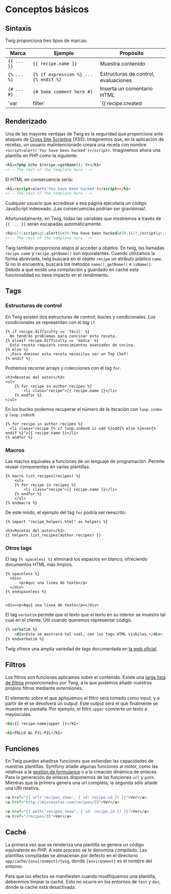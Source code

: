 # Conceptos básicos

## Sintaxis

Twig proporciona tres tipos de marcas:

| Marca     | Ejemplo                                  | Propósito                            |
|-----------|------------------------------------------|--------------------------------------|
| `{{ ... }}` | `{{ recipe.name }}`                        | Muestra contenido                    |
| `{% ... %}` | `{% if expression %} ... {% endif %}`      | Estructuras de control, evaluaciones |
| `{# ... #}` | `{# Some comment here #}`                  | Inserta un comentario HTML           |
| `var|filter` | `{{ recipe.created|date }}`      | Aplica un filtro a la variable       |


## Renderizado

Una de las mayores ventajas de Twig es la seguridad que proporciona ante ataques de [Cross Site Scripting](http://en.wikipedia.org/wiki/Cross-site_scripting) (XSS). Imaginemos que, en la aplicación de recetas, un usuario malintencionado creara una receta con nombre `<script>alert('You have been hacked')</script>`. Imaginemos ahora una plantilla en PHP como la siguiente:

```html
<h1><?php echo $recipe->getName(); ?></h1>
<!-- The rest of the template here -->
```

El HTML en consecuencia sería:
```html
<h1><script>alert('You have been hacked')</script></h1>
<!-- The rest of the template here -->
```

Cualquier usuario que accediese a esa página ejecutaría un código JavaScript indeseado. ¡Las consecuencias podrían ser gravísimas!.

Afortunadamente, en Twig, todas las variables que mostremos a través de `{{ ... }}` serán escapadas automáticamente.
```html
<h1>&lt;script&gt;alert(&#39;You have been hacked&#39;)&lt;/script&gt;</h1>
<!-- The rest of the template here -->
```

Twig también proporciona atajos al acceder a objetos. En twig, las llamadas `recipe.name` y `recipe.getName()` son equivalentes. Cuando utilizamos la forma abreviada, twig buscará en el objeto `recipe` un atributo público `name`. Si no lo encuentra, buscará los métodos `name()`, `getName()` e `isName()`. Debido a que existe una compilación y guardado en caché esta funcionalidad no tiene impacto en el rendimiento.


## Tags

### Estructuras de control

En Twig existen dos estructuras de control; bucles y condicionales. Los condicionales se representan con el *tag* `if`.

```twig
{% if recipe.difficulty == 'fácil' %}
  No tendrás problemas para concinar esta receta.
{% elseif recipe.difficulty == 'media' %}
  Esta receta requiere conocimientos avanzados de cocina.
{% else %}
  ¡Para dominar esta receta necesitas ser un Top Chef!
{% endif %}
```

Podremos recorrer arrays y colecciones con el tag `for`.

```twig
<h3>Recetas del autor</h3>
<ul>
    {% for recipe in author.recipes %}
        <li class="recipe">{{ recipe.name }}</li>
    {% endfor %}
</ul>
```

En los bucles podemos recuperar el número de la iteración con `loop.index` y `loop.index0`:

```twig
{% for recipe in author.recipes %}
  <li class="recipe {% if loop.index0 is odd %}odd{% else %}even{% endif %}">{{ recipe.name }}</li>
{% endfor %}
```



### Macros
Las macros equivales a funciones de un lenguaje de programación. Permite reusar componentes en varias plantillas.

```twig
{% macro list_recipes(recipes) %}
    <ul>
    {% for recipe in recipes %}
        <li class="recipe">{{ recipe.name }}</li>
    {% endfor %}
    </ul>
{% endmacro %}
```

De este modo, el ejemplo del tag `for` podría ser reescrito:

```twig
{% import "recipe_helpers.html" as helpers %}

<h3>Recetas del autor</h3>
{{ helpers.list_recipes(author.recipes) }}
```

### Otros tags

El tag `{% spaceless %}` eliminará los espacios en blanco, ofreciendo documentos HTML más limpios.

```twig
{% spaceless %}
  <div>
      <p>Aquí una linea de texto</p>
  </div>
{% endspaceless %}


<div><p>Aquí una linea de texto</p></div>
```


El tag `verbatim` permite que el texto que el texto en su interior se muestre tal cual en el cliente. Útil cuando queremos representar código.

```html
{% verbatim %}
    <div>Esto se mostrará tal cual, con los tags HTML visbiles.</div>
{% endverbatim %}
```

Twig ofrece una amplia variedad de tags documentada en [la web oficial](http://twig.sensiolabs.org/doc/tags/index.html).



## Filtros
Los filtros son funciones aplicamos sobre el contenido. Existe una [larga lista de filtros](http://twig.sensiolabs.org/doc/filters/index.html) proporcionados por Twig, a la que podemos añadir nuestros propios filtros mediante extensiones.

El elemento sobre el que apliquemos el filtro será tomado como input, y a partir de él se devolverá un output. Este output será el que finalmente se muestre en pantalla. Por ejemplo, el filtro `upper` convierte un texto a mayúsculas.

```html
<h1>{{ recipe.name|upper }}</h1>

<h1>POLLO AL PIL-PIL</h1>
```

## Funciones

En Twig pueden añadirse funciones que extiendan las capacidades de nuestras plantillas. Symfony añade algunas funciones al motor, como las relativas a la [gestión de formularios](http://symfony.com/doc/current/reference/forms/twig_reference.html#reference-form-twig-functions) o a la creación dinámica de enlaces. Para la generación de enlaces disponemos de las funciones `url` y `path`. Mientras que la primera genera una url completa, la segunda sólo añade una URI relativa.

```html
<a href="{{ url('recipes_show', { id: recipe.id }) }}">Ver</a>
<a href="http://misrecetas.com/recipes/55">Ver</a>

<a href="{{ path('recipes_show', { id: recipe.id }) }}">Ver</a>
<a href="/recipes/55">Ver</a>
```


## Caché

La primera vez que se renderiza una plantilla se genera un código equivalente en PHP. A este proceso se le denomina _compilado_. Las plantillas compiladas se almacenan por defecto en el directorio `app/cache/{environment}/twig`, donde `{environment}` es el nombre del entorno.

Para que los efectos se manifiesten cuando modifiquemos una plantilla, deberemos limpiar la caché. Esto no ocurre en los entornos de `test` y `dev`, donde la caché está desactivada.

